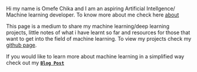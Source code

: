 Hi my name is Omefe Chika and I am an aspiring Artificial Intellgence/ Machine learning developer. To know more about me check here [about](about.md)
 
This page is a medium to share my machine learning/deep learning projects, little notes of what i have learnt so far and resources for those that want to get into the field of machine learning. To view my projects check my [github page](https://www.github.com/wolfdale229).

If you would like to learn more about machine learning in a simplified way check out my [**`Blog Post`**](Notes.md)

